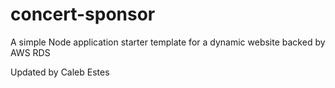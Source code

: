# concert-sponsor
A simple Node application starter template for a dynamic website backed by AWS RDS

Updated by Caleb Estes
